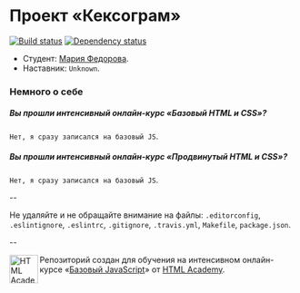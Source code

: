 # Проект «Кексограм»

[![Build status][travis-image]][travis-url]
[![Dependency status][dependency-image]][dependency-url]

* Студент: [Мария Федорова](https://htmlacademy.ru/profile/id135886).
* Наставник: `Unknown`.

### Немного о себе

##### Вы прошли интенсивный онлайн-курс «Базовый HTML и CSS»?
`Нет, я сразу записался на базовый JS`.

##### Вы прошли интенсивный онлайн-курс «Продвинутый HTML и CSS»?
`Нет, я сразу записался на базовый JS`.

--

Не удаляйте и не обращайте внимание на файлы: `.editorconfig`, `.eslintignore`, `.eslintrc`, `.gitignore`, `.travis.yml`, `Makefile`, `package.json`.

--

<a href="https://htmlacademy.ru/js_intensive"><img align="left" width="50" height="50" title="HTML Academy" src="https://htmlacademy.ru/static/img/logo-github-javascript.svg"></a>

Репозиторий создан для обучения на интенсивном онлайн-курсе «[Базовый JavaScript](https://htmlacademy.ru/js_intensive)» от [HTML Academy](https://htmlacademy.ru).

[travis-image]: https://travis-ci.org/js-htmlacademy/135886-keksogram.svg?branch=master
[travis-url]: https://travis-ci.org/js-htmlacademy/135886-keksogram
[dependency-image]: https://david-dm.org/js-htmlacademy/135886-keksogram.svg?style=flat-square
[dependency-url]: https://david-dm.org/js-htmlacademy/135886-keksogram
